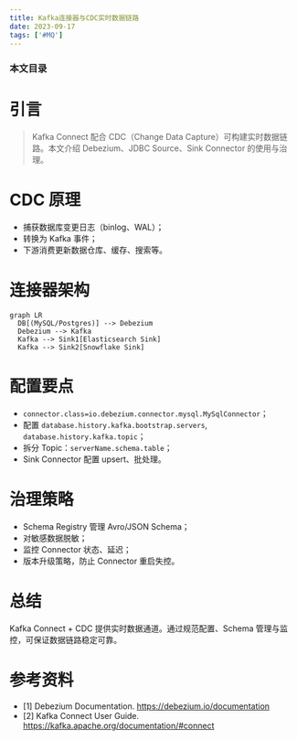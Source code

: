 ```yaml
---
title: Kafka连接器与CDC实时数据链路
date: 2023-09-17
tags: ['#MQ']
---
```


### 本文目录
<!-- toc -->

# 引言
> Kafka Connect 配合 CDC（Change Data Capture）可构建实时数据链路。本文介绍 Debezium、JDBC Source、Sink Connector 的使用与治理。

# CDC 原理
- 捕获数据库变更日志（binlog、WAL）；
- 转换为 Kafka 事件；
- 下游消费更新数据仓库、缓存、搜索等。

# 连接器架构
```mermaid
graph LR
  DB[(MySQL/Postgres)] --> Debezium
  Debezium --> Kafka
  Kafka --> Sink1[Elasticsearch Sink]
  Kafka --> Sink2[Snowflake Sink]
```

# 配置要点
- `connector.class=io.debezium.connector.mysql.MySqlConnector`；
- 配置 `database.history.kafka.bootstrap.servers`, `database.history.kafka.topic`；
- 拆分 Topic：`serverName.schema.table`；
- Sink Connector 配置 upsert、批处理。

# 治理策略
- Schema Registry 管理 Avro/JSON Schema；
- 对敏感数据脱敏；
- 监控 Connector 状态、延迟；
- 版本升级策略，防止 Connector 重启失控。

# 总结
Kafka Connect + CDC 提供实时数据通道。通过规范配置、Schema 管理与监控，可保证数据链路稳定可靠。

# 参考资料
- [1] Debezium Documentation. https://debezium.io/documentation
- [2] Kafka Connect User Guide. https://kafka.apache.org/documentation/#connect
